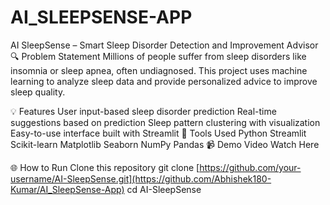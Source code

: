 # AI_SLEEPSENSE-APP
AI SleepSense – Smart Sleep Disorder Detection and Improvement Advisor
🔍 Problem Statement
Millions of people suffer from sleep disorders like insomnia or sleep apnea, often undiagnosed. This project uses machine learning to analyze sleep data and provide personalized advice to improve sleep quality.

💡 Features
User input-based sleep disorder prediction
Real-time suggestions based on prediction
Sleep pattern clustering with visualization
Easy-to-use interface built with Streamlit
🧰 Tools Used
Python
Streamlit
Scikit-learn
Matplotlib
Seaborn
NumPy
Pandas
📹 Demo Video
Watch Here

🌐 How to Run
Clone this repository
git clone [https://github.com/your-username/AI-SleepSense.git](https://github.com/Abhishek180-Kumar/AI_SleepSense-App)
cd AI-SleepSense
